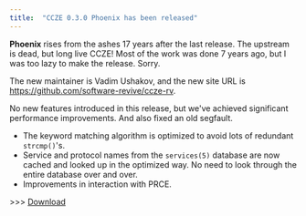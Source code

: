 ```yaml
---
title:  "CCZE 0.3.0 Phoenix has been released"
---
```


**Phoenix** rises from the ashes 17 years after the last release. The upstream is dead, but long live CCZE! Most of the work was done 7 years ago, but I was too lazy to make the release. Sorry.

The new maintainer is Vadim Ushakov, and the new site URL is https://github.com/software-revive/ccze-rv.

No new features introduced in this release, but we've achieved significant performance improvements. And also fixed an old segfault.

* The keyword matching algorithm is optimized to avoid lots of redundant `strcmp()`'s.
* Service and protocol names from the `services(5)` database are now cached and looked up in the optimized way. No need to look through the entire database over and over.
* Improvements in interaction with PRCE.

\>\>\> [Download](https://github.com/software-revive/ccze-rv/releases/tag/0.3.0)

